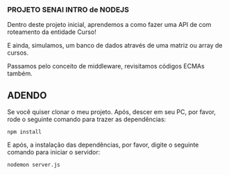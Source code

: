 ### PROJETO SENAI INTRO de NODEJS

Dentro deste projeto inicial, aprendemos a como fazer uma API de com roteamento da entidade Curso! 

E ainda, simulamos, um banco de dados através de uma matriz ou array de cursos. 

Passamos pelo conceito de middleware, revisitamos códigos ECMAs também.


## ADENDO

Se você quiser clonar o meu projeto. Após, descer em seu PC, por favor, rode o seguinte comando para trazer as dependências: 

```npm install```

E após, a instalação das dependências, por favor, digite o seguinte comando para iniciar o servidor: 

```nodemon server.js```
